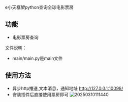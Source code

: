 e小天框架python查询全球电影票房
## 功能
- 电影票房查询

文件说明：
- main/main.py是main文件

## 使用方法
- 异步http推送,文本消息，通知地址 http://127.0.0.1:10099/
- 安装插件后直接使用票房即可
![20250310111440](https://github.com/user-attachments/assets/24bc0532-0c08-42cb-bd6f-ac3080f8580f)


